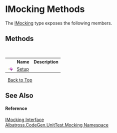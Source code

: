 # IMocking Methods
 

The <a href="T_Albatross_CodeGen_UnitTest_Mocking_IMocking.md">IMocking</a> type exposes the following members.


## Methods
&nbsp;<table><tr><th></th><th>Name</th><th>Description</th></tr><tr><td>![Public method](media/pubmethod.gif "Public method")</td><td><a href="M_Albatross_CodeGen_UnitTest_Mocking_IMocking_Setup.md">Setup</a></td><td /></tr></table>&nbsp;
<a href="#imocking-methods">Back to Top</a>

## See Also


#### Reference
<a href="T_Albatross_CodeGen_UnitTest_Mocking_IMocking.md">IMocking Interface</a><br /><a href="N_Albatross_CodeGen_UnitTest_Mocking.md">Albatross.CodeGen.UnitTest.Mocking Namespace</a><br />